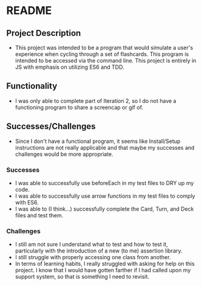 # README

## Project Description

- This project was intended to be a program that would simulate a user's experience when cycling through a set of flashcards. This program is intended to be accessed via the command line. This project is entirely in JS with emphasis on utilizing ES6 and TDD. 

## Functionality

- I was only able to complete part of Iteration 2, so I do not have a functioning program to share a screencap or gif of. 

## Successes/Challenges

- Since I don't have a functional program, it seems like Install/Setup instructions are not really applicable and that maybe my successes and challenges would be more appropriate. 

### Successes

- I was able to successfully use beforeEach in my test files to DRY up my code. 
- I was able to successfully use arrow functions in my test files to comply with ES6. 
- I was able to (I think...) successfully complete the Card, Turn, and Deck files and test them. 

### Challenges

- I still am not sure I understand what to test and how to test it, particularly with the introduction of a new (to me) assertion library. 
- I still struggle with properly accessing one class from another. 
- In terms of learning habits, I really struggled with asking for help on this project. I know that I would have gotten farther if I had called upon my support system, so that is something I need to revisit. 

